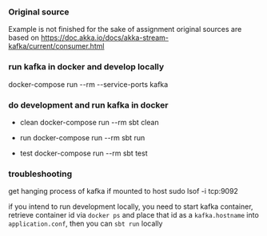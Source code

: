 ### Original source

Example is not finished for the sake of assignment original sources are based
on https://doc.akka.io/docs/akka-stream-kafka/current/consumer.html

### run kafka in docker and develop locally

  docker-compose run --rm --service-ports kafka

### do development and run kafka in docker

* clean
  docker-compose run --rm sbt clean

* run
  docker-compose run --rm sbt run

* test
  docker-compose run --rm sbt test

### troubleshooting

get hanging process of kafka if mounted to host
  sudo lsof -i tcp:9092

if you intend to run development locally, you need to start kafka container,
retrieve container id via `docker ps` and place that id as a `kafka.hostname`
into `application.conf`, then you can `sbt run` locally

